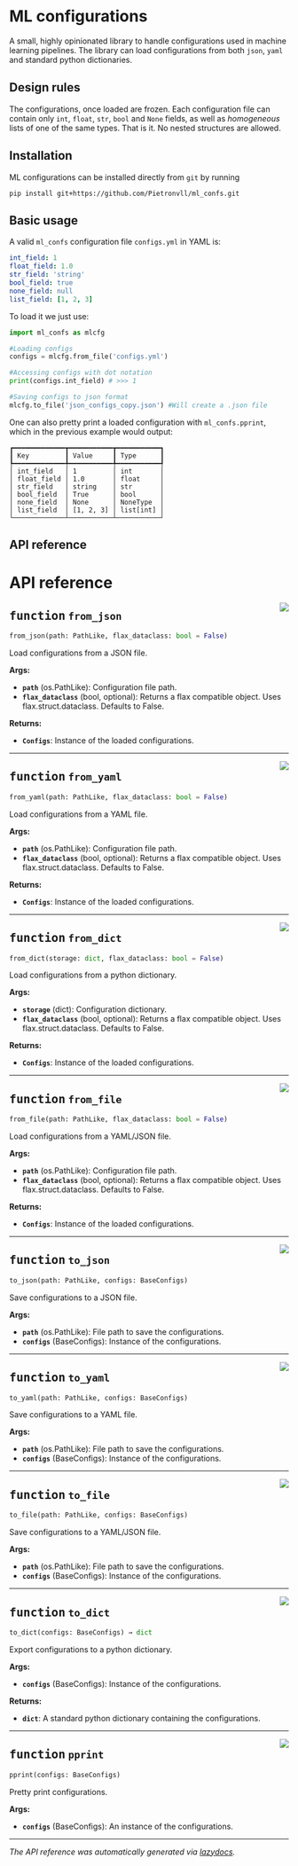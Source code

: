 # ML configurations
A small, highly opinionated library to handle configurations used in machine learning pipelines.
The library can load configurations from both `json`, `yaml` and standard python dictionaries.
## Design rules
The configurations, once loaded are frozen. Each configuration file can contain only `int`, `float`, `str`, `bool` and `None` fields, as well as _homogeneous_ lists of one of the same types. That is it. No nested structures are allowed.
## Installation
ML configurations can be installed directly from `git` by running
```
pip install git+https://github.com/Pietronvll/ml_confs.git
```

## Basic usage
A valid `ml_confs` configuration file `configs.yml` in YAML is:
```yaml
int_field: 1
float_field: 1.0
str_field: 'string'
bool_field: true
none_field: null
list_field: [1, 2, 3]
```
To load it we just use:
```python
import ml_confs as mlcfg

#Loading configs
configs = mlcfg.from_file('configs.yml')

#Accessing configs with dot notation
print(configs.int_field) # >>> 1

#Saving configs to json format
mlcfg.to_file('json_configs_copy.json') #Will create a .json file 
```

One can also pretty print a loaded configuration with `ml_confs.pprint`, which in the previous example would output:
```
┏━━━━━━━━━━━━━┳━━━━━━━━━━━┳━━━━━━━━━━━┓
┃ Key         ┃ Value     ┃ Type      ┃
┡━━━━━━━━━━━━━╇━━━━━━━━━━━╇━━━━━━━━━━━┩
│ int_field   │ 1         │ int       │
│ float_field │ 1.0       │ float     │
│ str_field   │ string    │ str       │
│ bool_field  │ True      │ bool      │
│ none_field  │ None      │ NoneType  │
│ list_field  │ [1, 2, 3] │ list[int] │
└─────────────┴───────────┴───────────┘
```
## API reference
<!-- markdownlint-disable -->

# API reference

<a href="https://github.com/Pietronvll/ml_confs/tree/main/ml_confs/io_utils.py#L17"><img align="right" style="float:right;" src="https://img.shields.io/badge/-source-cccccc?style=flat-square"></a>

## <kbd>function</kbd> `from_json`

```python
from_json(path: PathLike, flax_dataclass: bool = False)
```

Load configurations from a JSON file. 



**Args:**
 
 - <b>`path`</b> (os.PathLike):  Configuration file path. 
 - <b>`flax_dataclass`</b> (bool, optional):  Returns a flax compatible object. Uses flax.struct.dataclass. Defaults to False. 



**Returns:**
 
 - <b>`Configs`</b>:  Instance of the loaded configurations. 


---

<a href="https://github.com/Pietronvll/ml_confs/tree/main/ml_confs/io_utils.py#L31"><img align="right" style="float:right;" src="https://img.shields.io/badge/-source-cccccc?style=flat-square"></a>

## <kbd>function</kbd> `from_yaml`

```python
from_yaml(path: PathLike, flax_dataclass: bool = False)
```

Load configurations from a YAML file. 



**Args:**
 
 - <b>`path`</b> (os.PathLike):  Configuration file path. 
 - <b>`flax_dataclass`</b> (bool, optional):  Returns a flax compatible object. Uses flax.struct.dataclass. Defaults to False. 



**Returns:**
 
 - <b>`Configs`</b>:  Instance of the loaded configurations. 


---

<a href="https://github.com/Pietronvll/ml_confs/tree/main/ml_confs/io_utils.py#L45"><img align="right" style="float:right;" src="https://img.shields.io/badge/-source-cccccc?style=flat-square"></a>

## <kbd>function</kbd> `from_dict`

```python
from_dict(storage: dict, flax_dataclass: bool = False)
```

Load configurations from a python dictionary. 



**Args:**
 
 - <b>`storage`</b> (dict):  Configuration dictionary. 
 - <b>`flax_dataclass`</b> (bool, optional):  Returns a flax compatible object. Uses flax.struct.dataclass. Defaults to False. 



**Returns:**
 
 - <b>`Configs`</b>:  Instance of the loaded configurations. 


---

<a href="https://github.com/Pietronvll/ml_confs/tree/main/ml_confs/io_utils.py#L58"><img align="right" style="float:right;" src="https://img.shields.io/badge/-source-cccccc?style=flat-square"></a>

## <kbd>function</kbd> `from_file`

```python
from_file(path: PathLike, flax_dataclass: bool = False)
```

Load configurations from a YAML/JSON file. 



**Args:**
 
 - <b>`path`</b> (os.PathLike):  Configuration file path. 
 - <b>`flax_dataclass`</b> (bool, optional):  Returns a flax compatible object. Uses flax.struct.dataclass. Defaults to False. 



**Returns:**
 
 - <b>`Configs`</b>:  Instance of the loaded configurations. 


---

<a href="https://github.com/Pietronvll/ml_confs/tree/main/ml_confs/io_utils.py#L76"><img align="right" style="float:right;" src="https://img.shields.io/badge/-source-cccccc?style=flat-square"></a>

## <kbd>function</kbd> `to_json`

```python
to_json(path: PathLike, configs: BaseConfigs)
```

Save configurations to a JSON file. 



**Args:**
 
 - <b>`path`</b> (os.PathLike):  File path to save the configurations. 
 - <b>`configs`</b> (BaseConfigs):  Instance of the configurations. 


---

<a href="https://github.com/Pietronvll/ml_confs/tree/main/ml_confs/io_utils.py#L89"><img align="right" style="float:right;" src="https://img.shields.io/badge/-source-cccccc?style=flat-square"></a>

## <kbd>function</kbd> `to_yaml`

```python
to_yaml(path: PathLike, configs: BaseConfigs)
```

Save configurations to a YAML file. 



**Args:**
 
 - <b>`path`</b> (os.PathLike):  File path to save the configurations. 
 - <b>`configs`</b> (BaseConfigs):  Instance of the configurations. 


---

<a href="https://github.com/Pietronvll/ml_confs/tree/main/ml_confs/io_utils.py#L102"><img align="right" style="float:right;" src="https://img.shields.io/badge/-source-cccccc?style=flat-square"></a>

## <kbd>function</kbd> `to_file`

```python
to_file(path: PathLike, configs: BaseConfigs)
```

Save configurations to a YAML/JSON file. 



**Args:**
 
 - <b>`path`</b> (os.PathLike):  File path to save the configurations. 
 - <b>`configs`</b> (BaseConfigs):  Instance of the configurations. 


---

<a href="https://github.com/Pietronvll/ml_confs/tree/main/ml_confs/io_utils.py#L117"><img align="right" style="float:right;" src="https://img.shields.io/badge/-source-cccccc?style=flat-square"></a>

## <kbd>function</kbd> `to_dict`

```python
to_dict(configs: BaseConfigs) → dict
```

Export configurations to a python dictionary. 



**Args:**
 
 - <b>`configs`</b> (BaseConfigs):  Instance of the configurations. 



**Returns:**
 
 - <b>`dict`</b>:  A standard python dictionary containing the configurations. 


---

<a href="https://github.com/Pietronvll/ml_confs/tree/main/ml_confs/io_utils.py#L128"><img align="right" style="float:right;" src="https://img.shields.io/badge/-source-cccccc?style=flat-square"></a>

## <kbd>function</kbd> `pprint`

```python
pprint(configs: BaseConfigs)
```

Pretty print configurations. 



**Args:**
 
 - <b>`configs`</b> (BaseConfigs):  An instance of the configurations. 




---

_The API reference was automatically generated via [lazydocs](https://github.com/ml-tooling/lazydocs)._
